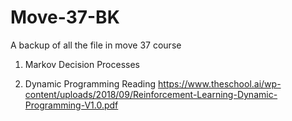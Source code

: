 # Move-37-BK

A backup of all the file in move 37 course


1. Markov Decision Processes

2. Dynamic Programming Reading
https://www.theschool.ai/wp-content/uploads/2018/09/Reinforcement-Learning-Dynamic-Programming-V1.0.pdf
